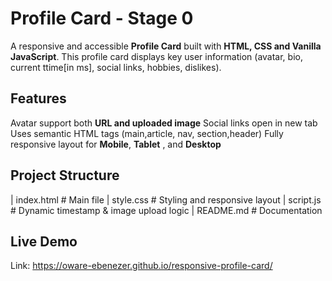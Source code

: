 # Profile Card - Stage 0

A responsive and accessible **Profile Card** built with **HTML, CSS and Vanilla JavaScript**.
This profile card displays key user information (avatar, bio, current ttime[in ms], social links, hobbies, dislikes).

## Features
Avatar support both **URL and uploaded image**
Social links open in new tab
Uses semantic HTML tags (main,article, nav, section,header)
Fully responsive layout for **Mobile**, **Tablet** , and **Desktop**

## Project Structure
| index.html    # Main file
| style.css     # Styling and responsive layout
| script.js     # Dynamic timestamp & image upload logic
| README.md     # Documentation

## Live Demo
Link: https://oware-ebenezer.github.io/responsive-profile-card/
